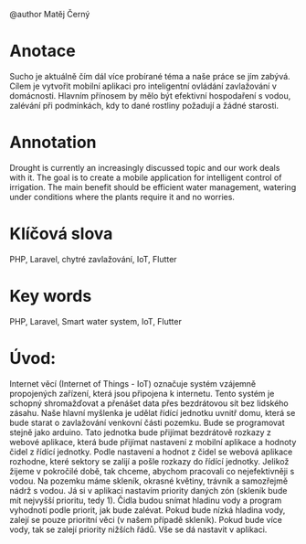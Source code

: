@author Matěj Černý

# Anotace
Sucho je aktuálně čím dál více probírané téma a naše práce se jím zabývá. Cílem je vytvořit mobilní aplikaci pro inteligentní ovládání zavlažování v domácnosti. Hlavním přínosem by mělo být efektivní hospodaření s vodou, zalévání při podmínkách, kdy to dané rostliny požadují a žádné starosti.

# Annotation
Drought is currently an increasingly discussed topic and our work deals with it. The goal is to create a mobile application for intelligent control of irrigation. The main benefit should be efficient water management, watering under conditions where the plants require it and no worries.

# Klíčová slova
PHP, Laravel, chytré zavlažování, IoT, Flutter

# Key words
PHP, Laravel, Smart water system, IoT, Flutter

# Úvod:
Internet věcí (Internet of Things - IoT) označuje systém vzájemně propojených zařízení, která jsou připojena k internetu. Tento systém je schopný shromažďovat a přenášet data přes bezdrátovou sít bez lidského zásahu.
Naše hlavní myšlenka je udělat řídící jednotku uvnitř domu, která se bude starat o zavlažování venkovní části pozemku. Bude se programovat stejně jako arduino. Tato jednotka bude přijímat bezdrátově rozkazy z webové aplikace, která bude přijímat nastavení z mobilní aplikace a hodnoty čidel z řídící jednotky. Podle nastavení a hodnot z čidel se webová aplikace rozhodne, které sektory se zalijí a pošle rozkazy do řídící jednotky.
Jelikož žijeme v pokročilé době, tak chceme, abychom pracovali co nejefektivněji s vodou. Na pozemku máme skleník, okrasné květiny, trávník a samozřejmě nádrž s vodou. Já si v aplikaci nastavím priority daných zón (skleník bude mít nejvyšší prioritu, tedy 1). Čidla budou snímat hladinu vody a program vyhodnotí podle priorit, jak bude zalévat. Pokud bude nízká hladina vody, zalejí se pouze prioritní věci (v našem případě skleník). Pokud bude více vody, tak se zalejí priority nižších řádů. Vše se dá nastavit v aplikaci.
